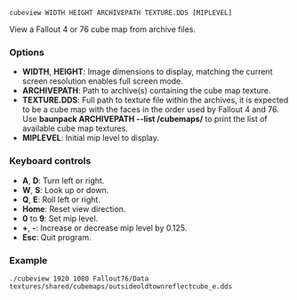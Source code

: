     cubeview WIDTH HEIGHT ARCHIVEPATH TEXTURE.DDS [MIPLEVEL]

View a Fallout 4 or 76 cube map from archive files.

### Options

* **WIDTH**, **HEIGHT**: Image dimensions to display, matching the current screen resolution enables full screen mode.
* **ARCHIVEPATH**: Path to archive(s) containing the cube map texture.
* **TEXTURE.DDS**: Full path to texture file within the archives, it is expected to be a cube map with the faces in the order used by Fallout 4 and 76. Use **baunpack ARCHIVEPATH --list /cubemaps/** to print the list of available cube map textures.
* **MIPLEVEL**: Initial mip level to display.

### Keyboard controls

* **A**, **D**: Turn left or right.
* **W**, **S**: Look up or down.
* **Q**, **E**: Roll left or right.
* **Home**: Reset view direction.
* **0** to **9**: Set mip level.
* **+**, **-**: Increase or decrease mip level by 0.125.
* **Esc**: Quit program.

### Example

    ./cubeview 1920 1080 Fallout76/Data textures/shared/cubemaps/outsideoldtownreflectcube_e.dds

